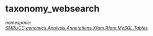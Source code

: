 ﻿# taxonomy_websearch
_namespace: [SMRUCC.genomics.Analysis.Annotations.Xfam.Rfam.MySQL.Tables](./index.md)_






